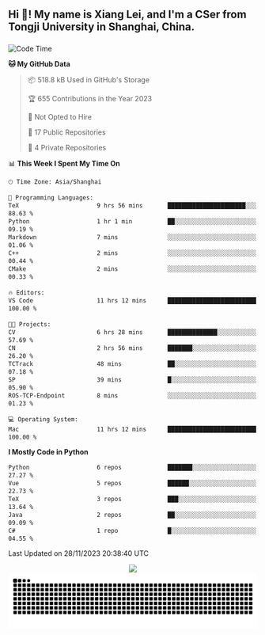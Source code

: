 <h2 align="left">Hi 👋! My name is Xiang Lei, and I'm a CSer from Tongji University in Shanghai, China.</h2>

###

<!--START_SECTION:waka-->
![Code Time](http://img.shields.io/badge/Code%20Time-306%20hrs%201%20min-blue)

**🐱 My GitHub Data** 

> 📦 518.8 kB Used in GitHub's Storage 
 > 
> 🏆 655 Contributions in the Year 2023
 > 
> 🚫 Not Opted to Hire
 > 
> 📜 17 Public Repositories 
 > 
> 🔑 4 Private Repositories 
 > 
📊 **This Week I Spent My Time On** 

```text
🕑︎ Time Zone: Asia/Shanghai

💬 Programming Languages: 
TeX                      9 hrs 56 mins       ██████████████████████░░░   88.63 % 
Python                   1 hr 1 min          ██░░░░░░░░░░░░░░░░░░░░░░░   09.19 % 
Markdown                 7 mins              ░░░░░░░░░░░░░░░░░░░░░░░░░   01.06 % 
C++                      2 mins              ░░░░░░░░░░░░░░░░░░░░░░░░░   00.44 % 
CMake                    2 mins              ░░░░░░░░░░░░░░░░░░░░░░░░░   00.33 % 

🔥 Editors: 
VS Code                  11 hrs 12 mins      █████████████████████████   100.00 % 

🐱‍💻 Projects: 
CV                       6 hrs 28 mins       ██████████████░░░░░░░░░░░   57.69 % 
CN                       2 hrs 56 mins       ███████░░░░░░░░░░░░░░░░░░   26.20 % 
TCTrack                  48 mins             ██░░░░░░░░░░░░░░░░░░░░░░░   07.18 % 
SP                       39 mins             █░░░░░░░░░░░░░░░░░░░░░░░░   05.90 % 
ROS-TCP-Endpoint         8 mins              ░░░░░░░░░░░░░░░░░░░░░░░░░   01.23 % 

💻 Operating System: 
Mac                      11 hrs 12 mins      █████████████████████████   100.00 % 
```

**I Mostly Code in Python** 

```text
Python                   6 repos             ███████░░░░░░░░░░░░░░░░░░   27.27 % 
Vue                      5 repos             ██████░░░░░░░░░░░░░░░░░░░   22.73 % 
TeX                      3 repos             ███░░░░░░░░░░░░░░░░░░░░░░   13.64 % 
Java                     2 repos             ██░░░░░░░░░░░░░░░░░░░░░░░   09.09 % 
C#                       1 repo              █░░░░░░░░░░░░░░░░░░░░░░░░   04.55 % 
```




 Last Updated on 28/11/2023 20:38:40 UTC
<!--END_SECTION:waka-->

<div align="center">
  <img src="https://github-readme-stats.vercel.app/api?username=Lei00764&show_icons=true&theme=radical" />
 </div>

 <div align="center">

<picture>
  <source media="(prefers-color-scheme: dark)" srcset="https://raw.githubusercontent.com/Lei00764/Lei00764/output/github-contribution-grid-snake-dark.svg">
  <source media="(prefers-color-scheme: light)" srcset="https://raw.githubusercontent.com/Lei00764/Lei00764/output/github-contribution-grid-snake.svg">
  <img alt="github contribution grid snake animation" src="https://raw.githubusercontent.com/Lei00764/Lei00764/output/github-contribution-grid-snake.svg">
</picture>

</div>




